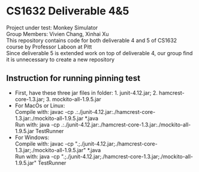 # CS1632 Deliverable 4&5
Project under test: Monkey Simulator<br>
Group Members: Vivien Chang, Xinhai Xu<br>
This repository contains code for both deliverable 4 and 5 of CS1632 course by Professor Laboon at Pitt<br>
Since deliverable 5 is extended work on top of deliverable 4, our group find it is unnecessary to create a new repository

## Instruction for running pinning test
- First, have these three jar files in folder:  1. junit-4.12.jar; 2. hamcrest-core-1.3.jar; 3. mockito-all-1.9.5.jar
- For MacOs or Linux: </br>Compile with: javac -cp .:./junit-4.12.jar:./hamcrest-core-1.3.jar:./mockito-all-1.9.5.jar *.java</br>Run with: java -cp .:./junit-4.12.jar:./hamcrest-core-1.3.jar:./mockito-all-1.9.5.jar TestRunner
- For Windows: </br>Compile with: javac -cp ".;./junit-4.12.jar;./hamcrest-core-1.3.jar;./mockito-all-1.9.5.jar" *.java</br>Run with: java -cp ".;./junit-4.12.jar;./hamcrest-core-1.3.jar;./mockito-all-1.9.5.jar" TestRunner

